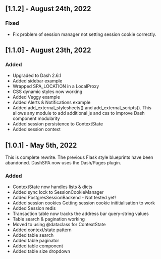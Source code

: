 ## [1.1.2] - August 24th, 2022

### Fixed

- Fix problem of session manager not setting session cookie correctly.

## [1.1.0] - August 23th, 2022

### Added

- Upgraded to Dash 2.6.1
- Added sidebar example
- Wrapped SPA_LOCATION in a LocalProxy
- CSS dynamic styles now working
- Added Veggy example
- Added Alerts & Notifications example
- Added add_external_stylesheets() and add_external_scripts(). This allows any module to add additional js and css to improve Dash component modularity
- Added session persistence to ContextState
- Added session context

## [1.0.1] - May 5th, 2022

This is complete rewrite. The previous Flask style blueprints have been abandoned. DashSPA now uses the Dash/Pages plugin.

### Added

- ContextState now handles lists & dicts
- Added sync lock to SessionCookieManager
- Added PostgresSessionBackend - Not tested yet!
- Added session cookies Getting session cookie inititialisation to work
- Added Session redis
- Transaction table now tracks the address bar query-string values
- Table search & pagination working
- Moved to using @dataclass for ContextState
- Added context/state pattern
- Added table search
- Added table paginator
- Added table component
- Added table size dropdown





